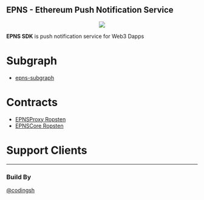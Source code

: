 ## EPNS - Ethereum Push Notification Service
<p align="center">
  <img src="https://skygallery.hns.skyportal.xyz/ZAAzFwbHBO8afomS41t-t8ZOVA6RGD-OlpDL3mT8jVWNEw/Screen%20Shot%202020-12-05%20at%2003.22.22.png" />
</p>

**EPNS SDK** is push notification service for Web3 Dapps

# Subgraph

- [epns-subgraph](https://github.com/developerfred/epns-subgraph)

# Contracts 
- [EPNSProxy Ropsten]()
- [EPNSCore  Ropsten]()

# Support Clients 


--- 
### Build By 
[@codingsh](https://twitter.com/codingsh)

